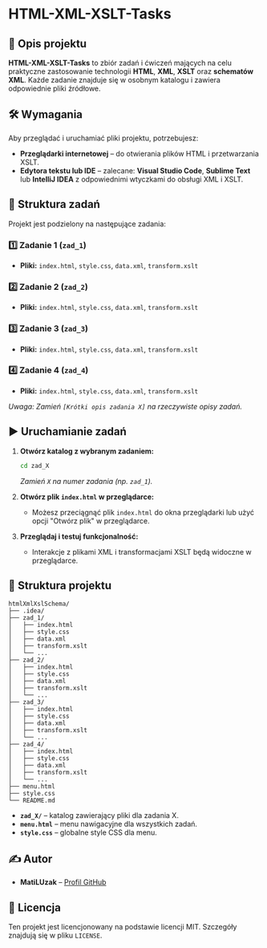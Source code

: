 # HTML-XML-XSLT-Tasks

## 📌 Opis projektu

**HTML-XML-XSLT-Tasks** to zbiór zadań i ćwiczeń mających na celu praktyczne zastosowanie technologii **HTML**, **XML**, **XSLT** oraz **schematów XML**. Każde zadanie znajduje się w osobnym katalogu i zawiera odpowiednie pliki źródłowe.

## 🛠 Wymagania

Aby przeglądać i uruchamiać pliki projektu, potrzebujesz:

- **Przeglądarki internetowej** – do otwierania plików HTML i przetwarzania XSLT.
- **Edytora tekstu lub IDE** – zalecane: **Visual Studio Code**, **Sublime Text** lub **IntelliJ IDEA** z odpowiednimi wtyczkami do obsługi XML i XSLT.

## 🚀 Struktura zadań

Projekt jest podzielony na następujące zadania:

### 1️⃣ Zadanie 1 (`zad_1`)

- **Pliki:** `index.html`, `style.css`, `data.xml`, `transform.xslt`

### 2️⃣ Zadanie 2 (`zad_2`)

- **Pliki:** `index.html`, `style.css`, `data.xml`, `transform.xslt`

### 3️⃣ Zadanie 3 (`zad_3`)

- **Pliki:** `index.html`, `style.css`, `data.xml`, `transform.xslt`

### 4️⃣ Zadanie 4 (`zad_4`)

- **Pliki:** `index.html`, `style.css`, `data.xml`, `transform.xslt`

*Uwaga: Zamień `[Krótki opis zadania X]` na rzeczywiste opisy zadań.*

## ▶️ Uruchamianie zadań

1. **Otwórz katalog z wybranym zadaniem:**

   ```bash
   cd zad_X
   ```

   *Zamień `X` na numer zadania (np. `zad_1`).*

2. **Otwórz plik `index.html` w przeglądarce:**

   - Możesz przeciągnąć plik `index.html` do okna przeglądarki lub użyć opcji "Otwórz plik" w przeglądarce.

3. **Przeglądaj i testuj funkcjonalność:**

   - Interakcje z plikami XML i transformacjami XSLT będą widoczne w przeglądarce.

## 📂 Struktura projektu

```
htmlXmlXslSchema/
├── .idea/
├── zad_1/
│   ├── index.html
│   ├── style.css
│   ├── data.xml
│   ├── transform.xslt
│   └── ...
├── zad_2/
│   ├── index.html
│   ├── style.css
│   ├── data.xml
│   ├── transform.xslt
│   └── ...
├── zad_3/
│   ├── index.html
│   ├── style.css
│   ├── data.xml
│   ├── transform.xslt
│   └── ...
├── zad_4/
│   ├── index.html
│   ├── style.css
│   ├── data.xml
│   ├── transform.xslt
│   └── ...
├── menu.html
├── style.css
└── README.md
```

- **`zad_X/`** – katalog zawierający pliki dla zadania X.
- **`menu.html`** – menu nawigacyjne dla wszystkich zadań.
- **`style.css`** – globalne style CSS dla menu.

## ✍️ Autor

- **MatiLUzak** – [Profil GitHub](https://github.com/MatiLUzak)

## 📜 Licencja

Ten projekt jest licencjonowany na podstawie licencji MIT. Szczegóły znajdują się w pliku `LICENSE`.
